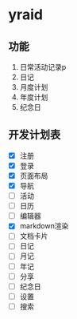 # yraid


## 功能

1. 日常活动记录p
2. 日记
3. 月度计划
4. 年度计划
5. 纪念日




## 开发计划表

- [x] 注册
- [x] 登录
- [x] 页面布局
- [x] 导航
- [ ] 活动
- [ ] 日历
- [ ] 编辑器
- [x] markdown渲染
- [ ] 文档卡片
- [ ] 日记
- [ ] 月记
- [ ] 年记
- [ ] 分享
- [ ] 纪念日
- [ ] 设置
- [ ] 搜索
